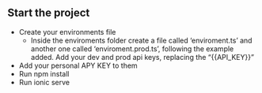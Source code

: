 ## Start the project 
- Create your environments file
  - Inside the enviroments folder create a file called ‘enviroment.ts’ and another one called ‘enviroment.prod.ts’, following the example added. Add your dev and prod api keys, replacing the “{{API_KEY}}”
- Add your personal APY KEY to them
- Run npm install
- Run ionic serve
